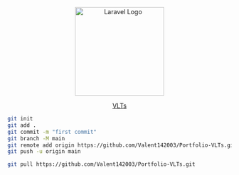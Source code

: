 <a href="https://laravel.com" target="_blank">
<p align="center"><img src="https://cdn.discordapp.com/attachments/1092068663827370044/1092910657667612803/LOGO-V.png" width="200" alt="Laravel Logo"></p>
<p align="center">VLTs</p>
</a>

```sh
git init
git add .
git commit -m "first commit"
git branch -M main
git remote add origin https://github.com/Valent142003/Portfolio-VLTs.git 
git push -u origin main
```

```sh
git pull https://github.com/Valent142003/Portfolio-VLTs.git 
```

